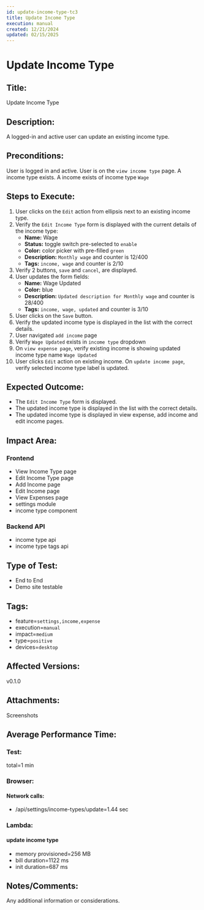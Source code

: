 ```yaml
---
id: update-income-type-tc3
title: Update Income Type
execution: manual
created: 12/21/2024
updated: 02/15/2025
---
```


# Update Income Type

## Title:

Update Income Type

## Description:

A logged-in and active user can update an existing income type.

## Preconditions:

User is logged in and active. User is on the `view income type` page. A income type exists. A income exists of income type `Wage`

## Steps to Execute:

1. User clicks on the `Edit` action from ellipsis next to an existing income type.
2. Verify the `Edit Income Type` form is displayed with the current details of the income type:
   - **Name:** Wage
   - **Status:** toggle switch pre-selected to `enable`
   - **Color:** color picker with pre-filled `green`
   - **Description:** `Monthly wage` and counter is 12/400
   - **Tags:** `income, wage` and counter is 2/10
3. Verify 2 buttons, `save` and `cancel`, are displayed.
4. User updates the form fields:
   - **Name:** Wage Updated
   - **Color:** blue
   - **Description:** `Updated description for Monthly wage` and counter is 28/400
   - **Tags:** `income, wage, updated` and counter is 3/10
5. User clicks on the `Save` button.
6. Verify the updated income type is displayed in the list with the correct details.
7. User navigated `add income` page
8. Verify `Wage Updated` exists in `income type` dropdown
9. On `view expense page`, verify existing income is showing updated income type name `Wage Updated`
10. User clicks `Edit` action on existing income. On `update income page`, verify selected income type label is updated.

## Expected Outcome:

- The `Edit Income Type` form is displayed.
- The updated income type is displayed in the list with the correct details.
- The updated income type is displayed in view expense, add income and edit income pages.

## Impact Area:

### Frontend

- View Income Type page
- Edit Income Type page
- Add Income page
- Edit Income page
- View Expenses page
- settings module
- income type component

### Backend API

- income type api
- income type tags api

## Type of Test:

- End to End
- Demo site testable

## Tags:

- feature=`settings,income,expense`
- execution=`manual`
- impact=`medium`
- type=`positive`
- devices=`desktop`

## Affected Versions:

v0.1.0

## Attachments:

Screenshots

## Average Performance Time:

### Test:

total=1 min

### Browser:

#### Network calls:

- /api/settings/income-types/update=1.44 sec

### Lambda:

#### update income type

- memory provisioned=256 MB
- bill duration=1122 ms
- init duration=687 ms

## Notes/Comments:

Any additional information or considerations.
